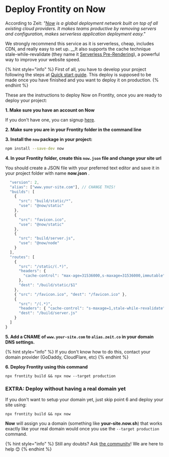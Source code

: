 # Deploy Frontity on Now

According to Zeit: _"_[_Now_](https://zeit.co/now) _is a global deployment network built on top of all existing cloud providers. It makes teams productive by removing servers and configuration, makes serverless application deployment easy."_

We strongly recommend this service as it is serverless, cheap, includes CDN, and really easy to set up. __It also supports the cache technique stale-while-revalidate \(they name it [Serverless Pre-Rendering](https://zeit.co/blog/serverless-pre-rendering)\), a powerful way to improve your website speed.

{% hint style="info" %}
First of all, you have to develop your project following the steps at [Quick start guide](../getting-started/quick-start-guide.md). This deploy is supposed to be made once you have finished and you want to deploy it on production.
{% endhint %}

These are the instructions to deploy Now on Frontity, once you are ready to deploy your project:

**1. Make sure you have an account on Now**

If you don't have one, you can signup [here](https://zeit.co/signup).

**2. Make sure you are in your Frontity folder in the command line**

**3. Install the  `now`  package in your project:**

```bash
npm install --save-dev now
```

**4. In your Frontity folder, create this  `now.json`  file and change your site url**

You should create a JSON file with your preferred text editor and save it in your project folder with name **now.json** .

```javascript
  "version": 2,
  "alias": ["www.your-site.com"], // CHANGE THIS!
  "builds": [
    {
      "src": "build/static/*",
      "use": "@now/static"
    },
    {
      "src": "favicon.ico",
      "use": "@now/static"
    },
    {
      "src": "build/server.js",
      "use": "@now/node"
    }
  ],
  "routes": [
    {
      "src": "/static/(.*)",
      "headers": {
        "cache-control": "max-age=31536000,s-maxage=31536000,immutable"
      },
      "dest": "/build/static/$1"
    },
    { "src": "/favicon.ico", "dest": "/favicon.ico" },
    {
      "src": "/(.*)",
      "headers": { "cache-control": "s-maxage=1,stale-while-revalidate" },
      "dest": "/build/server.js"
    }
  ]
}
```

**5. Add a CNAME of `www.your-site.com` to `alias.zeit.co` in your domain DNS settings.**

{% hint style="info" %}
If you don't know how to do this, contact your domain provider \(GoDaddy, CloudFlare, etc\)
{% endhint %}

**6. Deploy Frontity using this command**

```text
npx frontity build && npx now --target production
```

### EXTRA: Deploy without having a real domain yet

If you don't want to setup your domain yet, just skip point 6 and deploy your site using:

```text
npx frontity build && npx now
```

**Now** will assign you a domain \(something like **your-site.now.sh**\) that works exactly like your real domain would once you use the `--target production` command.

{% hint style="info" %}
Still any doubts? Ask [the community](https://community.frontity.org/)! We are here to help 😊
{% endhint %}

